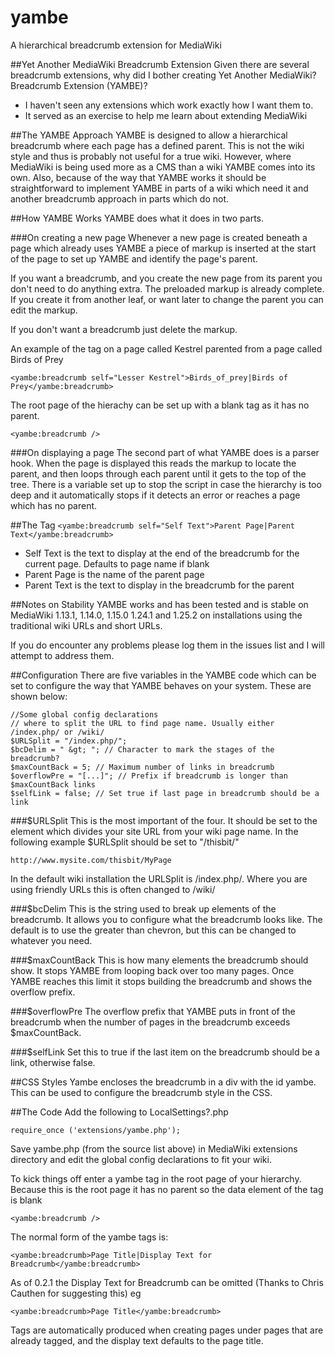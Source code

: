 # yambe
A hierarchical breadcrumb extension for MediaWiki

##Yet Another MediaWiki Breadcrumb Extension
Given there are several breadcrumb extensions, why did I bother creating Yet Another MediaWiki? Breadcrumb Extension (YAMBE)?

* I haven't seen any extensions which work exactly how I want them to.
* It served as an exercise to help me learn about extending MediaWiki

##The YAMBE Approach
YAMBE is designed to allow a hierarchical breadcrumb where each page has a defined parent. This is not the wiki style and thus is probably not useful for a true wiki. However, where MediaWiki is being used more as a CMS than a wiki YAMBE comes into its own. Also, because of the way that YAMBE works it should be straightforward to implement YAMBE in parts of a wiki which need it and another breadcrumb approach in parts which do not.

##How YAMBE Works
YAMBE does what it does in two parts.

###On creating a new page
Whenever a new page is created beneath a page which already uses YAMBE a piece of markup is inserted at the start of the page to set up YAMBE and identify the page's parent.

If you want a breadcrumb, and you create the new page from its parent you don't need to do anything extra. The preloaded markup is already complete. If you create it from another leaf, or want later to change the parent you can edit the markup.

If you don't want a breadcrumb just delete the markup.

An example of the tag on a page called Kestrel parented from a page called Birds of Prey

`<yambe:breadcrumb self="Lesser Kestrel">Birds_of_prey|Birds of Prey</yambe:breadcrumb>`

The root page of the hierachy can be set up with a blank tag as it has no parent.

`<yambe:breadcrumb />`

###On displaying a page
The second part of what YAMBE does is a parser hook. When the page is displayed this reads the markup to locate the parent, and then loops through each parent until it gets to the top of the tree. There is a variable set up to stop the script in case the hierarchy is too deep and it automatically stops if it detects an error or reaches a page which has no parent.

##The Tag
`<yambe:breadcrumb self="Self Text">Parent Page|Parent Text</yambe:breadcrumb>`
* Self Text is the text to display at the end of the breadcrumb for the current page. Defaults to page name if blank
* Parent Page is the name of the parent page
* Parent Text is the text to display in the breadcrumb for the parent

##Notes on Stability
YAMBE works and has been tested and is stable on MediaWiki 1.13.1, 1.14.0, 1.15.0 1.24.1 and 1.25.2 on installations using the traditional wiki URLs and short URLs.

If you do encounter any problems please log them in the issues list and I will attempt to address them.

##Configuration
There are five variables in the YAMBE code which can be set to configure the way that YAMBE behaves on your system. These are shown below:

```
//Some global config declarations
// where to split the URL to find page name. Usually either /index.php/ or /wiki/
$URLSplit = "/index.php/"; 
$bcDelim = " &gt; "; // Character to mark the stages of the breadcrumb?
$maxCountBack = 5; // Maximum number of links in breadcrumb 
$overflowPre = "[...]"; // Prefix if breadcrumb is longer than $maxCountBack links
$selfLink = false; // Set true if last page in breadcrumb should be a link
```

###$URLSplit
This is the most important of the four. It should be set to the element which divides your site URL from your wiki page name. In the following example $URLSplit should be set to "/thisbit/"

`http://www.mysite.com/thisbit/MyPage`

In the default wiki installation the URLSplit is /index.php/. Where you are using friendly URLs this is often changed to /wiki/

###$bcDelim
This is the string used to break up elements of the breadcrumb. It allows you to configure what the breadcrumb looks like. The default is to use the greater than chevron, but this can be changed to whatever you need.

###$maxCountBack
This is how many elements the breadcrumb should show. It stops YAMBE from looping back over too many pages. Once YAMBE reaches this limit it stops building the breadcrumb and shows the overflow prefix.

###$overflowPre
The overflow prefix that YAMBE puts in front of the breadcrumb when the number of pages in the breadcrumb exceeds $maxCountBack.

###$selfLink
Set this to true if the last item on the breadcrumb should be a link, otherwise false.

##CSS Styles
Yambe encloses the breadcrumb in a div with the id yambe. This can be used to configure the breadcrumb style in the CSS.

##The Code
Add the following to LocalSettings?.php

`require_once ('extensions/yambe.php');`

Save yambe.php (from the source list above) in MediaWiki extensions directory and edit the global config declarations to fit your wiki.

To kick things off enter a yambe tag in the root page of your hierarchy. Because this is the root page it has no parent so the data element of the tag is blank

`<yambe:breadcrumb />`

The normal form of the yambe tags is:

`<yambe:breadcrumb>Page Title|Display Text for Breadcrumb</yambe:breadcrumb>`

As of 0.2.1 the Display Text for Breadcrumb can be omitted (Thanks to Chris Cauthen for suggesting this) eg

`<yambe:breadcrumb>Page Title</yambe:breadcrumb>`

Tags are automatically produced when creating pages under pages that are already tagged, and the display text defaults to the page title.
